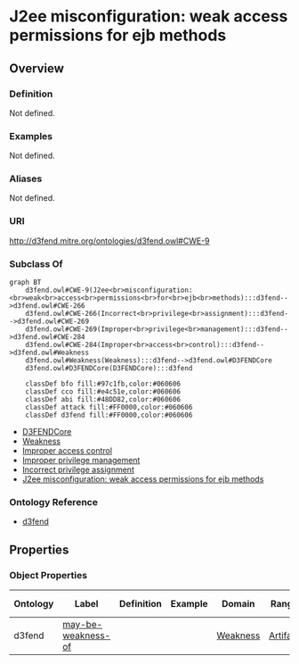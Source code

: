 # J2ee misconfiguration: weak access permissions for ejb methods

## Overview

### Definition
Not defined.

### Examples
Not defined.

### Aliases
Not defined.

### URI
http://d3fend.mitre.org/ontologies/d3fend.owl#CWE-9

### Subclass Of
```mermaid
graph BT
    d3fend.owl#CWE-9(J2ee<br>misconfiguration:<br>weak<br>access<br>permissions<br>for<br>ejb<br>methods):::d3fend-->d3fend.owl#CWE-266
    d3fend.owl#CWE-266(Incorrect<br>privilege<br>assignment):::d3fend-->d3fend.owl#CWE-269
    d3fend.owl#CWE-269(Improper<br>privilege<br>management):::d3fend-->d3fend.owl#CWE-284
    d3fend.owl#CWE-284(Improper<br>access<br>control):::d3fend-->d3fend.owl#Weakness
    d3fend.owl#Weakness(Weakness):::d3fend-->d3fend.owl#D3FENDCore
    d3fend.owl#D3FENDCore(D3FENDCore):::d3fend
    
    classDef bfo fill:#97c1fb,color:#060606
    classDef cco fill:#e4c51e,color:#060606
    classDef abi fill:#48DD82,color:#060606
    classDef attack fill:#FF0000,color:#060606
    classDef d3fend fill:#FF0000,color:#060606
```

- [D3FENDCore](/docs/ontology/reference/model/D3FENDCore/D3FENDCore.md)
- [Weakness](/docs/ontology/reference/model/D3FENDCore/Weakness/Weakness.md)
- [Improper access control](/docs/ontology/reference/model/D3FENDCore/Weakness/Improper%20access%20control/Improper%20access%20control.md)
- [Improper privilege management](/docs/ontology/reference/model/D3FENDCore/Weakness/Improper%20access%20control/Improper%20privilege%20management/Improper%20privilege%20management.md)
- [Incorrect privilege assignment](/docs/ontology/reference/model/D3FENDCore/Weakness/Improper%20access%20control/Improper%20privilege%20management/Incorrect%20privilege%20assignment/Incorrect%20privilege%20assignment.md)
- [J2ee misconfiguration: weak access permissions for ejb methods](/docs/ontology/reference/model/D3FENDCore/Weakness/Improper%20access%20control/Improper%20privilege%20management/Incorrect%20privilege%20assignment/J2ee%20misconfiguration%3A%20weak%20access%20permissions%20for%20ejb%20methods/J2ee%20misconfiguration%3A%20weak%20access%20permissions%20for%20ejb%20methods.md)


### Ontology Reference
- [d3fend](http://d3fend.mitre.org/ontologies/d3fend.owl#)

## Properties
### Object Properties
| Ontology | Label | Definition | Example | Domain | Range | Inverse Of |
|----------|-------|------------|---------|--------|-------|------------|
| d3fend | [may-be-weakness-of](http://d3fend.mitre.org/ontologies/d3fend.owl#may-be-weakness-of) |  |  | [Weakness](/docs/ontology/reference/model/D3FENDCore/Weakness/Weakness.md) | [Artifact](/docs/ontology/reference/model/D3FENDCore/Artifact/Artifact.md) | [may-have-weakness](http://d3fend.mitre.org/ontologies/d3fend.owl#may-have-weakness) |

